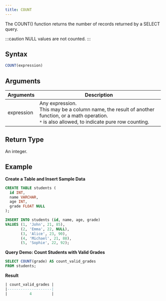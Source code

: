 ```yaml
---
title: COUNT
---
```


The COUNT() function returns the number of records returned by a SELECT query.

:::caution
NULL values are not counted.
:::

## Syntax

```sql
COUNT(expression)
```

## Arguments

| Arguments  | Description                                                                                                                                                     |
|------------|-----------------------------------------------------------------------------------------------------------------------------------------------------------------|
| expression | Any expression. <br /> This may be a column name, the result of another function, or a math operation.<br />`*` is also allowed, to indicate pure row counting. |

## Return Type

An integer.

## Example

**Create a Table and Insert Sample Data**
```sql
CREATE TABLE students (
  id INT,
  name VARCHAR,
  age INT,
  grade FLOAT NULL
);

INSERT INTO students (id, name, age, grade)
VALUES (1, 'John', 21, 85),
       (2, 'Emma', 22, NULL),
       (3, 'Alice', 23, 90),
       (4, 'Michael', 21, 88),
       (5, 'Sophie', 22, 92);

```

**Query Demo: Count Students with Valid Grades**
```sql
SELECT COUNT(grade) AS count_valid_grades
FROM students;
```

**Result**
```sql
| count_valid_grades |
|--------------------|
|          4         |
```